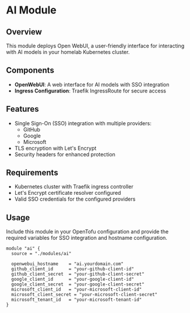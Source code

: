 # AI Module

## Overview
This module deploys Open WebUI, a user-friendly interface for interacting with AI models in your homelab Kubernetes cluster.

## Components
- **OpenWebUI**: A web interface for AI models with SSO integration
- **Ingress Configuration**: Traefik IngressRoute for secure access

## Features
- Single Sign-On (SSO) integration with multiple providers:
  - GitHub
  - Google
  - Microsoft
- TLS encryption with Let's Encrypt
- Security headers for enhanced protection

## Requirements
- Kubernetes cluster with Traefik ingress controller
- Let's Encrypt certificate resolver configured
- Valid SSO credentials for the configured providers

## Usage
Include this module in your OpenTofu configuration and provide the required variables for SSO integration and hostname configuration.

```hcl
module "ai" {
  source = "./modules/ai"
  
  openwebui_hostname    = "ai.yourdomain.com"
  github_client_id      = "your-github-client-id"
  github_client_secret  = "your-github-client-secret"
  google_client_id      = "your-google-client-id"
  google_client_secret  = "your-google-client-secret"
  microsoft_client_id   = "your-microsoft-client-id"
  microsoft_client_secret = "your-microsoft-client-secret"
  microsoft_tenant_id   = "your-microsoft-tenant-id"
}
```

